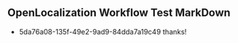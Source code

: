 ## OpenLocalization Workflow Test MarkDown
* 5da76a08-135f-49e2-9ad9-84dda7a19c49 thanks!

<!--HONumber=Jul16_HO2-->


